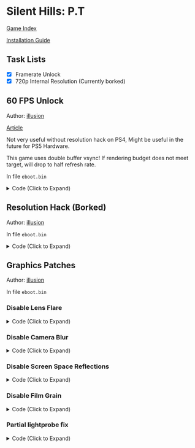 # Silent Hills: P.T

[Game Index](README.md#games)

[Installation Guide](https://illusion0001.github.io/install-instructions/)

## Task Lists

- [x] Framerate Unlock
- [x] 720p Internal Resolution (Currently borked)

## 60 FPS Unlock

Author: [illusion](https://twitter.com/illusion0002)

[Article](https://illusion0001.github.io/patches/2021/04/29/pt-60fps/)

Not very useful without resolution hack on PS4, Might be useful in the future for PS5 Hardware.

This game uses double buffer vsync! If rendering budget does not meet target, will drop to half refresh rate.

In file `eboot.bin`

<details>
<summary>Code (Click to Expand)</summary>

```
BE 01 00 00 00 E8 F3 51 2B 00

BE 00 00 00 00 E8 F3 51 2B 00
```

</details>

## Resolution Hack (Borked)

Author: [illusion](https://twitter.com/illusion0002)

In file `eboot.bin`

<details>
<summary>Code (Click to Expand)</summary>

```
48 B8 80 07 00 00 38 04 00 00

48 B8 00 05 00 00 D0 02 00 00
```

</details>

## Graphics Patches

Author: [illusion](https://twitter.com/illusion0002)

In file `eboot.bin`

### Disable Lens Flare

<details>
<summary>Code (Click to Expand)</summary>

```
4D 85 F6 0F 84 AF 0C 00 00 49 8B 5D

4D 85 F6 0F 85 AF 0C 00 00 49 8B 5D
```

</details>

### Disable Camera Blur

<details>
<summary>Code (Click to Expand)</summary>

```
0F 84 BD 0A 00 00 48 8B 15 09 28 0B 01

0F 85 BD 0A 00 00 48 8B 15 09 28 0B 01
```

</details>

### Disable Screen Space Reflections

<details>
<summary>Code (Click to Expand)</summary>

```
55 48 89 E5 41 57 41 56 41 55 41 54 53 48 81 EC 68 01 00 00 49 89 F4 48 89 BD E8 FE FF FF 48 8B 05 53 50 E3 00

C3 48 89 E5 41 57 41 56 41 55 41 54 53 48 81 EC 68 01 00 00 49 89 F4 48 89 BD E8 FE FF FF 48 8B 05 53 50 E3 00
```

</details>

### Disable Film Grain

<details>
<summary>Code (Click to Expand)</summary>

```
75 1F BF 40 00 00 00

74 1F BF 40 00 00 00
```

</details>

### Partial lightprobe fix

<details>
<summary>Code (Click to Expand)</summary>

```
# Partial lightprobe fix
48 85 DB 0F 84 83 07 00 00 45 0F B7 75 10

48 85 DB 48 E9 83 07 00 00 45 0F B7 75 10

# partial mirror fix // combine with lightprobe
C5 FA 59 05 C8 BC 8F 00 C5 FA 2C C0 C5 FA 2A C8 C5 FA 5C C1 C5 FA 59 05 B8 BC 8F 00 C4 E1 FA 2C C8 4C 8D 05 28 2E 31 01

C3 FA 59 05 C8 BC 8F 00 C5 FA 2C C0 C5 FA 2A C8 C5 FA 5C C1 C5 FA 59 05 B8 BC 8F 00 C4 E1 FA 2C C8 4C 8D 05 28 2E 31 01
```

</details>
